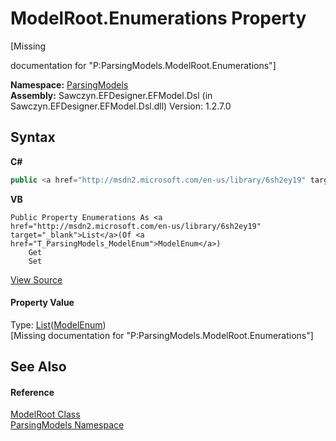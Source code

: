 # ModelRoot.Enumerations Property 
 

\[Missing <summary> documentation for "P:ParsingModels.ModelRoot.Enumerations"\]

**Namespace:**&nbsp;<a href="N_ParsingModels">ParsingModels</a><br />**Assembly:**&nbsp;Sawczyn.EFDesigner.EFModel.Dsl (in Sawczyn.EFDesigner.EFModel.Dsl.dll) Version: 1.2.7.0

## Syntax

**C#**<br />
``` C#
public <a href="http://msdn2.microsoft.com/en-us/library/6sh2ey19" target="_blank">List</a><<a href="T_ParsingModels_ModelEnum">ModelEnum</a>> Enumerations { get; set; }
```

**VB**<br />
``` VB
Public Property Enumerations As <a href="http://msdn2.microsoft.com/en-us/library/6sh2ey19" target="_blank">List</a>(Of <a href="T_ParsingModels_ModelEnum">ModelEnum</a>)
	Get
	Set
```

<a href="https://github.com/msawczyn/EFDesigner/tree/master/src/ParsingModels/ModelRoot.cs#L15" title="View the source code">View Source</a><br />

#### Property Value
Type: <a href="http://msdn2.microsoft.com/en-us/library/6sh2ey19" target="_blank">List</a>(<a href="T_ParsingModels_ModelEnum">ModelEnum</a>)<br />\[Missing <value> documentation for "P:ParsingModels.ModelRoot.Enumerations"\]

## See Also


#### Reference
<a href="T_ParsingModels_ModelRoot">ModelRoot Class</a><br /><a href="N_ParsingModels">ParsingModels Namespace</a><br />